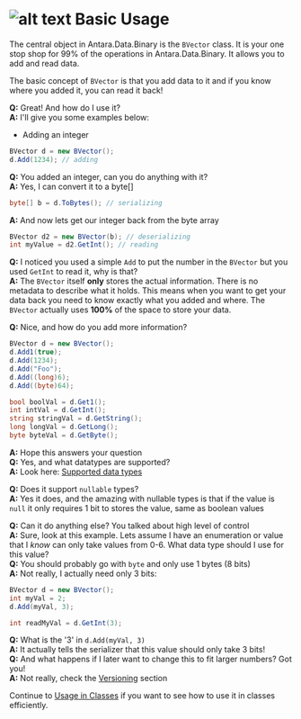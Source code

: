 # ![alt text](http://cdn.3volve.io/adb/images/logo/0.5x/logo@0.5x.png "ADB Logo")   Basic Usage

The central object in Antara.Data.Binary is the `BVector` class. It is your one stop shop for 99% of the operations in Antara.Data.Binary. It allows you to add and read data.

The basic concept of `BVector` is that you add data to it and if you know where you added it, you can read it back! 

**Q:** Great! And how do I use it?  
**A:** I'll give you some examples below:

- Adding an integer

```C#
BVector d = new BVector();
d.Add(1234); // adding
```

**Q:** You added an integer, can you do anything with it?  
**A:** Yes, I can convert it to a byte[]

```c#
byte[] b = d.ToBytes(); // serializing
```

**A:** And now lets get our integer back from the byte array

```c#
BVector d2 = new BVector(b); // deserializing
int myValue = d2.GetInt(); // reading
```

**Q:** I noticed you used a simple `Add` to put the number in the `BVector` but you used `GetInt` to read it, why is that?  
**A:** The `BVector` itself **only** stores the actual information. There is no metadata to describe what it holds. This means when you want to get your data back you need to know exactly what you added and where. The `BVector` actually uses **100%** of the space to store your data.

**Q:** Nice, and how do you add more information?

```C#
BVector d = new BVector();
d.Add1(true);
d.Add(1234);
d.Add("Foo");
d.Add((long)6);
d.Add((byte)64);

bool boolVal = d.Get1();
int intVal = d.GetInt();
string stringVal = d.GetString();
long longVal = d.GetLong();
byte byteVal = d.GetByte();
```

**A:** Hope this answers your question  
**Q:** Yes, and what datatypes are supported?  
**A:** Look here: [Supported data types](SUPPORTED_DATA_TYPES.md)

**Q:** Does it support `nullable` types?  
**A:** Yes it does, and the amazing with nullable types is that if the value is `null` it only requires 1 bit to stores the value, same as boolean values

**Q:** Can it do anything else? You talked about high level of control  
**A:** Sure, look at this example. Lets assume I have an enumeration or value that I *know* can only take values from 0-6. What data type should I use for this value?  
**Q:** You should probably go with `byte` and only use 1 bytes (8 bits)  
**A:** Not really, I actually need only 3 bits:

```c#
BVector d = new BVector();
int myVal = 2;
d.Add(myVal, 3);

int readMyVal = d.GetInt(3);
```

**Q:** What is the '3' in `d.Add(myVal, 3)`   
**A:** It actually tells the serializer that this value should only take 3 bits!  
**Q:** And what happens if I later want to change this to fit larger numbers? Got you!  
**A:** Not really, check the [Versioning](VERSIONING.md) section

Continue to [Usage in Classes](CLASSES.md) if you want to see how to use it in classes efficiently.







